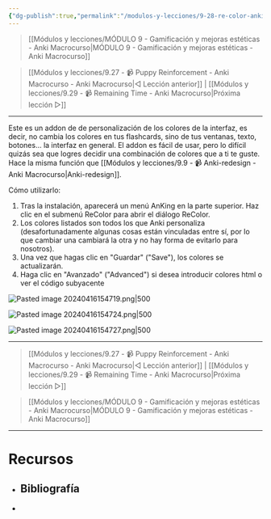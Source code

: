 ```yaml
---
{"dg-publish":true,"permalink":"/modulos-y-lecciones/9-28-re-color-anki-macrocurso/","noteIcon":"","updated":"2024-05-15T22:20:33.538+02:00"}
---
```



> [[Módulos y lecciones/MÓDULO 9 - Gamificación y mejoras estéticas - Anki Macrocurso\|MÓDULO 9 - Gamificación y mejoras estéticas - Anki Macrocurso]]

> [[Módulos y lecciones/9.27 - 📹 Puppy Reinforcement - Anki Macrocurso - Anki Macrocurso\|◁ Lección anterior]] | [[Módulos y lecciones/9.29 - 📹 Remaining Time - Anki Macrocurso\|Próxima lección ▷]]

---

Este es un addon de de personalización de los colores de la interfaz, es decir, no cambia los colores en tus flashcards, sino de tus ventanas, texto, botones... la interfaz en general. El addon es fácil de usar, pero lo difícil quizás sea que logres decidir una combinación de colores que a ti te guste. Hace la misma función que [[Módulos y lecciones/9.9 - 📹 Anki-redesign - Anki Macrocurso\|Anki-redesign]].

Cómo utilizarlo:

1. Tras la instalación, aparecerá un menú AnKing en la parte superior. Haz clic en el submenú ReColor para abrir el diálogo ReColor.
2. Los colores listados son todos los que Anki personaliza (desafortunadamente algunas cosas están vinculadas entre sí, por lo que cambiar una cambiará la otra y no hay forma de evitarlo para nosotros).
3. Una vez que hagas clic en "Guardar" ("Save"), los colores se actualizarán.
4. Haga clic en "Avanzado" ("Advanced") si desea introducir colores html o ver el código subyacente

![Pasted image 20240416154719.png|500](/img/user/ANEXOS/Pasted%20image%2020240416154719.png)

![Pasted image 20240416154724.png|500](/img/user/ANEXOS/Pasted%20image%2020240416154724.png)

![Pasted image 20240416154727.png|500](/img/user/ANEXOS/Pasted%20image%2020240416154727.png)

---

> [[Módulos y lecciones/9.27 - 📹 Puppy Reinforcement - Anki Macrocurso - Anki Macrocurso\|◁ Lección anterior]] | [[Módulos y lecciones/9.29 - 📹 Remaining Time - Anki Macrocurso\|Próxima lección ▷]]

> [[Módulos y lecciones/MÓDULO 9 - Gamificación y mejoras estéticas - Anki Macrocurso\|MÓDULO 9 - Gamificación y mejoras estéticas - Anki Macrocurso]]

---

# Recursos
- Bibliografía
	- 
- 